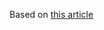 

Based on [this article](https://medium.com/@george.seif94/solving-sudoku-using-a-simple-search-algorithm-3ac44857fee8)

